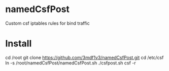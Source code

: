 # namedCsfPost
Custom csf iptables rules for bind traffic 

# Install
cd /root
git clone https://github.com/3mdf1v3/namedCsfPost.git
cd /etc/csf
ln -s /root/namedCsfPost/namedCsfPost.sh ./csfpost.sh
csf -r

